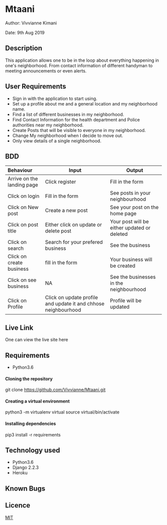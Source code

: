 # Mtaani
Author: Vivvianne Kimani

Date: 9th Aug 2019

## Description
This application allows one to be in the loop about everything happening in one's neighborhood. From contact information of different handyman to meeting announcements or even alerts.

## User Requirements

* Sign in with the application to start using.
* Set up a profile about me and a general location and my neighborhood name.
* Find a list of different businesses in my neighborhood.
* Find Contact Information for the health department and Police authorities near my neighborhood.
* Create Posts that will be visible to everyone in my neighborhood.
* Change My neighborhood when I decide to move out.
* Only view details of a single neighborhood.


## BDD

| Behaviour | Input | Output |
|:----------|-------|--------|
| Arrive on the landing page | Click register | Fill in the form | Alogin in form will appear |
| Click on login | Fill in the form | See posts in your neighbourhood |
| Click on New post | Create a new post | See your post on the home page |
| Click on post title | Either click on update or delete post | Your post will be either updated or deleted |
| Click on search | Search for your prefered business | See the business |
| Click on create business | fill in the form | Your business will be created |
| Click on see business | NA | See the businesses in the neighbourhood |
| Click on Profile | Click on update profile and update it and chhose neighbourhood| Profile will be updated |


## Live Link

One can view the live site here


## Requirements

* Python3.6

#### Cloning the repository
git clone https://github.com/Vivvianne/Mtaani.git


#### Creating a virtual environment
python3 -m virtualenv virtual
source virtual/bin/activate


#### Installing dependencies
pip3 install -r requirements


## Technology used

* Python3.6
* Django 2.2.3
* Heroku

## Known Bugs

## Licence

[MIT](https://github.com/Vivvianne/Mtaani/blob/master/LICENSE)